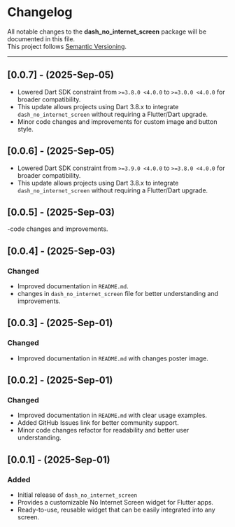# Changelog

All notable changes to the **dash_no_internet_screen** package will be documented in this file.  
This project follows [Semantic Versioning](https://semver.org/).

---
## [0.0.7] - (2025-Sep-05)

- Lowered Dart SDK constraint from `>=3.8.0 <4.0.0` to `>=3.0.0 <4.0.0` for broader compatibility.
- This update allows projects using Dart 3.8.x to integrate `dash_no_internet_screen` without requiring a Flutter/Dart upgrade.
- Minor code changes and improvements for custom image and button style.

## [0.0.6] - (2025-Sep-05)

- Lowered Dart SDK constraint from `>=3.9.0 <4.0.0` to `>=3.8.0 <4.0.0` for broader compatibility.
- This update allows projects using Dart 3.8.x to integrate `dash_no_internet_screen` without requiring a Flutter/Dart upgrade.

## [0.0.5] - (2025-Sep-03)

-code changes and improvements.

## [0.0.4] - (2025-Sep-03)
### Changed
- Improved documentation in `README.md`.
- changes in `dash_no_internet_screen` file for better understanding and improvements.

## [0.0.3] - (2025-Sep-01)
### Changed
- Improved documentation in `README.md` with changes poster image.

## [0.0.2] - (2025-Sep-01)
### Changed
- Improved documentation in `README.md` with clear usage examples.
- Added GitHub Issues link for better community support.
- Minor code changes refactor for readability and better user understanding.


## [0.0.1] - (2025-Sep-01)
### Added
- Initial release of `dash_no_internet_screen`
- Provides a customizable No Internet Screen widget for Flutter apps.
- Ready-to-use, reusable widget that can be easily integrated into any screen.  